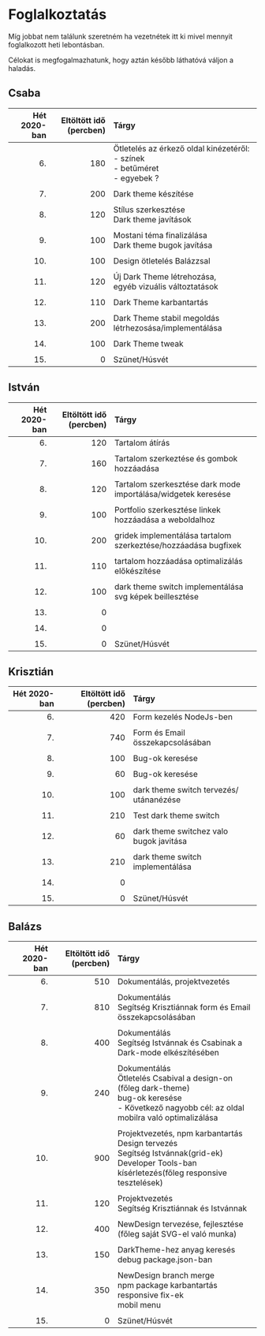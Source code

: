 # Foglalkoztatás

Míg jobbat nem találunk szeretném ha vezetnétek itt ki mivel mennyit foglalkozott heti lebontásban.

Célokat is megfogalmazhatunk, hogy aztán később láthatóvá váljon a haladás.

## Csaba

| Hét 2020-ban | Eltöltött idő (percben) | Tárgy                                                                                  |
| -----------: | ----------------------: | :------------------------------------------------------------------------------------- |
|           6. |                     180 | Ötletelés az érkező oldal kinézetéről: <br> - színek <br> - betűméret <br> - egyebek ? |
|              |                         |                         |
|           7. |                     200 | Dark theme készítése                        |
|              |                         |                         |
|           8. |                     120 | Stílus szerkesztése <br> Dark theme javítások                      |
|              |                         |                         |
|           9. |                     100 | Mostani téma finalizálása <br> Dark theme bugok javítása                        |
|              |                         |                         |
|          10. |                     100 | Design ötletelés Balázzsal                        |
|              |                         |                                     |
|          11. |                     120 | Új Dark Theme létrehozása, <br> egyéb vizuális változtatások                                     |
|              |                         |                                     |
|          12. |                     110 |  Dark Theme karbantartás                                   |
|              |                         |                                     |
|          13. |                     200 |  Dark Theme stabil megoldás létrhezosása/implementálása                                   |
|              |                         |                                     |
|          14. |                     100 |  Dark Theme tweak                                   |
|              |                         |                                     |
|          15. |                       0 |      Szünet/Húsvét |

## István

| Hét 2020-ban | Eltöltött idő (percben) | Tárgy           |
| -----------: | ----------------------: | :-------------- |
|           6. |                   120   | Tartalom átírás |
|              |                         |                 |
|           7. |                    160  | Tartalom szerkeztése és gombok hozzáadása                    |
|              |                         |                              |
|           8. |                     120 |   Tartalom szerkesztése dark mode importálása/widgetek keresése                           |
|              |                         |                         |
|           9. |                   100   |     Portfolio szerkesztése linkek hozzáadása a weboldalhoz                    |
|              |                         |                         |
|          10. |                 200     |      gridek implementálása  tartalom szerkeztése/hozzáadása   bugfixek                |
|              |                         |                                     |
|          11. |                 110     |      tartalom hozzáadása optimalizálás előkészítése                               |
|              |                         |                                     |
|          12. |                 100     |   dark theme switch implementálása svg képek beillesztése                         |
|              |                         |                                     |
|          13. |                       0  |                                     |
|              |                         |                                     |
|          14. |                       0  |                                     |
|              |                         |                                     |
|          15. |                       0 |      Szünet/Húsvét |


## Krisztián

| Hét 2020-ban | Eltöltött idő (percben) | Tárgy                               |
| -----------: | ----------------------: | :----------------------             |
|           6. |                     420 | Form kezelés NodeJs-ben             |
|              |                         |                                     |
|           7. |                     740 | Form és Email összekapcsolásában    |
|              |                         |                                     |
|           8. |                     100 | Bug-ok keresése                     |
|              |                         |                                     |
|           9. |                     60  | Bug-ok keresése                     |
|              |                         |                                     |
|          10. |                     100 | dark theme switch tervezés/ utánanézése  |
|              |                         |                                     |
|          11. |                     210 | Test dark theme switch              |
|              |                         |                                     |
|          12. |                     60  | dark theme switchez valo bugok javitása |
|              |                         |                                     |
|          13. |                     210 | dark theme switch implementálása        |
|              |                         |                                     |
|          14. |                       0 |                                     |
|              |                         |                                     |
|          15. |                       0 |      Szünet/Húsvét |


## Balázs

| Hét 2020-ban | Eltöltött idő (percben) | Tárgy                        |
| -----------: | ----------------------: | :--------------------------- |
|           6. |                     510 | Dokumentálás, projektvezetés |
|              |                         |                              |
|           7. |                     810 | Dokumentálás <br> Segítség Krisztiánnak form és Email összekapcsolásában  |
|              |                         |                              |
|           8. |                     400 | Dokumentálás <br> Segítség Istvánnak és Csabinak a Dark-mode elkészítésében |
|              |                         |                         |
|           9. |                     240 | Dokumentálás <br> Ötletelés Csabival a design-on (főleg dark-theme) <br> bug-ok keresése <br> - Következő nagyobb cél: az oldal mobilra való optimalizálása |
|              |                         |                         |
|          10. |                     900 | Projektvezetés, npm karbantartás <br> Design tervezés <br> Segítség Istvánnak(grid-ek) <br> Developer Tools-ban kísérletezés(főleg responsive tesztelések)   |
|              |                         |                                     |
|          11. |                     120 | Projektvezetés <br>Segítség Krisztiánnak és Istvánnak|
|              |                         |                                     |
|          12. |                     400 | NewDesign tervezése, fejlesztése (főleg saját SVG-el való munka)         |
|              |                         |                                     |
|          13. |                     150 | DarkTheme-hez anyag keresés <br> debug package.json-ban        |
|              |                         |                                     |
|          14. |                     350 | NewDesign branch merge <br> npm package karbantartás <br> responsive fix-ek <br> mobil menu   |
|              |                         |                                     |
|          15. |                       0 |      Szünet/Húsvét |
